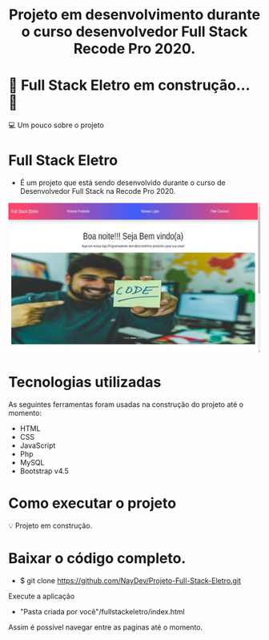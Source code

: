 <h1 align="center">
  Projeto em desenvolvimento durante o curso desenvolvedor Full Stack Recode Pro 2020.
<h1 align="center">


# 🚧 Full Stack Eletro em construção... 🚧

💻 Um pouco sobre o projeto

# Full Stack Eletro
 * É um projeto que está sendo desenvolvido durante o curso de Desenvolvedor Full Stack na Recode Pro 2020.
 
<p align="center">
  <img src="img/projeto.jpeg" width="550" height="300">
<p align="center">


# Tecnologias utilizadas

As seguintes ferramentas foram usadas na construção do projeto até o momento:

* HTML
* CSS
* JavaScript
* Php
* MySQL
* Bootstrap v4.5

# Como executar o projeto

💡 Projeto em construção.

# Baixar o código completo.
 * $ git clone https://github.com/NayDev/Projeto-Full-Stack-Eletro.git
 
Execute a aplicação
* "Pasta criada por você"/fullstackeletro/index.html

Assim é possível navegar entre as paginas até o momento.
